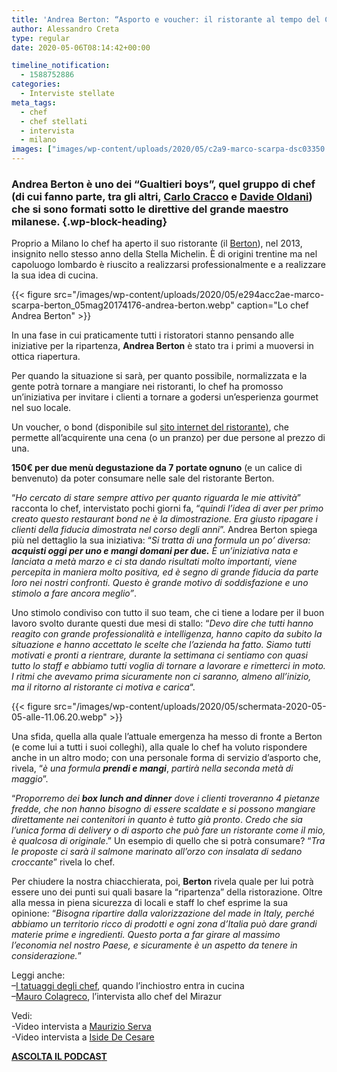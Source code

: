 ```yaml
---
title: 'Andrea Berton: “Asporto e voucher: il ristorante al tempo del Coronavirus”'
author: Alessandro Creta
type: regular
date: 2020-05-06T08:14:42+00:00

timeline_notification:
  - 1588752886
categories:
  - Interviste stellate
meta_tags:
  - chef
  - chef stellati
  - intervista
  - milano
images: ["images/wp-content/uploads/2020/05/c2a9-marco-scarpa-dsc03350.webp"]
---
```

### Andrea Berton è uno dei &#8220;Gualtieri boys&#8221;, quel gruppo di chef (di cui fanno parte, tra gli altri, <a rel="noreferrer noopener" href="https://aleepepe.com/2019/12/29/tv-il-mio-posto-e-in-cucina-parola-di-carlo-cracco/" target="_blank">Carlo Cracco</a> e <a rel="noreferrer noopener" href="https://aleepepe.com/2019/07/27/in-cucina-come-nella-vita-la-mia-ricetta-del-successo/" target="_blank">Davide Oldani</a>) che si sono formati sotto le direttive del grande maestro milanese.  {.wp-block-heading}

Proprio a Milano lo chef ha aperto il suo ristorante (il <a href="https://www.ristoranteberton.com/" target="_blank" rel="noreferrer noopener">Berton</a>), nel 2013, insignito nello stesso anno della Stella Michelin. È di origini trentine ma nel capoluogo lombardo è riuscito a realizzarsi professionalmente e a realizzare la sua idea di cucina. 


{{< figure src="/images/wp-content/uploads/2020/05/e294acc2ae-marco-scarpa-berton_05mag20174176-andrea-berton.webp" caption="Lo chef Andrea Berton" >}}


In una fase in cui praticamente tutti i ristoratori stanno pensando alle iniziative per la ripartenza, **Andrea Berton** è stato tra i primi a muoversi in ottica riapertura. 

Per quando la situazione si sarà, per quanto possibile, normalizzata e la gente potrà tornare a mangiare nei ristoranti, lo chef ha promosso un&#8217;iniziativa per invitare i clienti a tornare a godersi un’esperienza gourmet nel suo locale.&nbsp;

Un voucher, o bond (disponibile sul <a rel="noreferrer noopener" href="https://www.ristoranteberton.com/" target="_blank">sito internet del ristorante)</a>, che permette all’acquirente una cena (o un pranzo) per due persone al prezzo di una. 

**150€ per due menù degustazione da 7 portate ognuno** (e un calice di benvenuto) da poter consumare nelle sale del ristorante Berton.&nbsp;

“_Ho cercato di stare sempre attivo per quanto riguarda le mie attività_” racconta lo chef, intervistato pochi giorni fa, “_quindi l’idea di aver per primo creato questo restaurant bond ne è la dimostrazione. Era giusto ripagare i clienti della fiducia dimostrata nel corso degli anni_”. Andrea Berton spiega più nel dettaglio la sua iniziativa: “_Si tratta di una formula un po’ diversa: **acquisti oggi per uno e mangi domani per due.** È un’iniziativa nata e lanciata a metà marzo e ci sta dando risultati molto importanti, viene&nbsp; percepita in maniera molto positiva, ed è segno di grande fiducia da parte loro nei nostri confronti. Questo è grande motivo di soddisfazione e uno stimolo a fare ancora meglio”_.

Uno stimolo condiviso con tutto il suo team, che ci tiene a lodare per il buon lavoro svolto durante questi due mesi di stallo: &#8220;_Devo dire che tutti hanno reagito con grande professionalità e intelligenza, hanno capito da subito la situazione e hanno accettato le scelte che l’azienda ha fatto. Siamo tutti motivati e pronti a rientrare, durante la settimana ci sentiamo con quasi tutto lo staff e abbiamo tutti voglia di tornare a lavorare e rimetterci in moto. I ritmi che avevamo prima sicuramente non ci saranno, almeno all’inizio, ma il ritorno al ristorante ci motiva e carica_&#8220;.


{{< figure src="/images/wp-content/uploads/2020/05/schermata-2020-05-05-alle-11.06.20.webp" >}}


Una sfida, quella alla quale l’attuale emergenza ha messo di fronte a Berton (e come lui a tutti i suoi colleghi), alla quale lo chef ha voluto rispondere anche in un altro modo; con una personale forma di servizio d&#8217;asporto che, rivela, “_è una formula **prendi e mangi**_, _partirà nella seconda metà di maggio_”.

“_Proporremo dei **box lunch and dinner** dove i clienti troveranno 4 pietanze fredde, che non hanno bisogno di essere scaldate e si possono mangiare direttamente nei contenitori in quanto è tutto già pronto_. _Credo che sia l’unica forma di delivery o di asporto che può fare un ristorante come il mio, è qualcosa di originale_.” Un esempio di quello che si potrà consumare? “_Tra le proposte ci sarà il salmone marinato all’orzo con insalata di sedano croccante_” rivela lo chef.

Per chiudere la nostra chiacchierata, poi, **Berton** rivela quale per lui potrà essere uno dei punti sui quali basare la “ripartenza” della ristorazione. Oltre alla messa in piena sicurezza di locali e staff lo chef esprime la sua opinione: “_Bisogna ripartire dalla valorizzazione del made in Italy, perché abbiamo un territorio ricco di prodotti e ogni zona d’Italia può dare grandi materie prime e ingredienti. Questo porta a far girare al massimo l’economia nel nostro Paese, e sicuramente è un aspetto da tenere in considerazione._”

Leggi anche:  
&#8211;<a href="https://aleepepe.com/2020/04/22/tatuaggi-degli-chef/" target="_blank" rel="noreferrer noopener">I tatuaggi degli chef</a>, quando l&#8217;inchiostro entra in cucina  
&#8211;<a href="https://aleepepe.com/2020/02/09/mauro-colagreco-mirazur-intervista/" target="_blank" rel="noreferrer noopener">Mauro Colagreco</a>, l&#8217;intervista allo chef del Mirazur

Vedi:  
-Video intervista a <a href="https://aleepepe.com/2020/05/04/intervista-maurizio-serva/" target="_blank" rel="noreferrer noopener">Maurizio Serva</a>  
-Video intervista a <a href="https://aleepepe.com/2020/04/19/intervista-iside-de-cesare/" target="_blank" rel="noreferrer noopener">Iside De Cesare</a>

<p class="has-text-align-center">
  <a rel="noreferrer noopener" href="https://apple.co/352xcOm" target="_blank"><strong>ASCOLTA IL PODCAS</strong></a><a href="https://apple.co/352xcOm" target="_blank" rel="noreferrer noopener"><strong>T</strong></a>
</p>
